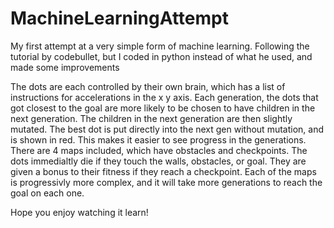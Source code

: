# MachineLearningAttempt
My first attempt at a very simple form of machine learning. Following the tutorial by codebullet, but I coded in python instead of what he used, and made some improvements

The dots are each controlled by their own brain, which has a list of instructions for accelerations in the x y axis. 
Each generation, the dots that got closest to the goal are more likely to be chosen to have children in the next generation. 
The children in the next generation are then slightly mutated. 
The best dot is put directly into the next gen without mutation, and is shown in red. This makes it easier to see progress in the generations. 
There are 4 maps included, which have obstacles and checkpoints. The dots immedialtly die if they touch the walls, obstacles, or goal. They are given a bonus to their fitness if they reach a checkpoint. 
Each of the maps is progressivly more complex, and it will take more generations to reach the goal on each one. 

Hope you enjoy watching it learn!
